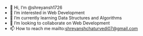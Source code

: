 - 👋 Hi, I’m @shreyansh1726
- 👀 I’m interested in Web Development
- 🌱 I’m currently learning Data Structures and Algorithms
- 💞️ I’m looking to collaborate on Web Development
- 📫 How to reach me mailto:shreyanshchaturvedi07@gmail.com 

<!---
shreyansh1726/shreyansh1726 is a ✨ special ✨ repository because its `README.md` (this file) appears on your GitHub profile.
You can click the Preview link to take a look at your changes.
--->
